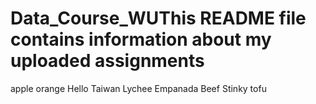 # Data_Course_WUThis README file contains information about my uploaded assignments
apple
orange
Hello
Taiwan
Lychee
Empanada
Beef
Stinky tofu
